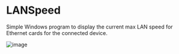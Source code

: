 # LANSpeed
Simple Windows program to display the current max LAN speed for Ethernet cards for the connected device.

![image](https://github.com/user-attachments/assets/48594bb3-8bbf-4f83-97c8-4ecbd3a193b5)
